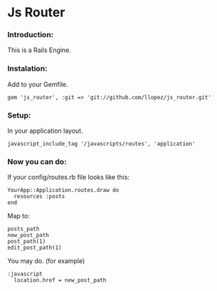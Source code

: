 Js Router
=========

### Introduction:

This is a Rails Engine.

### Instalation:

Add to your Gemfile.

    gem 'js_router', :git => 'git://github.com/llopez/js_router.git'
    
### Setup:

In your application layout.

    javascript_include_tag '/javascripts/routes', 'application'
    
### Now you can do:

If your config/routes.rb file looks like this:

    YourApp::Application.routes.draw do
      resources :posts
    end

Map to:

    posts_path
    new_post_path
    post_path(1)
    edit_post_path(1)

You may do. (for example)

    :javascript
      location.href = new_post_path